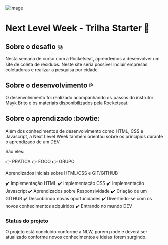 ![image](https://user-images.githubusercontent.com/66280875/86837861-e726ae80-c075-11ea-8c9a-3eb2f2603cb3.png)
# Next Level Week - Trilha Starter :rocket:

## Sobre o desafio :boom:
  Nesta semana de curso com a Rocketseat, aprendemos a desenvolver um site de coleta de resíduos.
  Neste site seria possível incluir empresas coletadoras e realizar a pesquisa por cidade.
 
## Sobre o desenvolvimento :sweat_drops:
  O desenvolvimento foi realizado acompanhando os passos do instrutor Mayk Brito e os materiais disponibilizados pela Rocketseat.
  
## Sobre o aprendizado :bowtie:
  Além dos conhecimentos de desenvolvimento como HTML, CSS e Javascript, a Next Level Week também orientou sobre os princípios durante o aprendizado de um DEV.
  
  São eles:
  
 :point_right: PRÁTICA
 :point_right: FOCO
 :point_right: GRUPO

  Aprendizados iniciais sobre HTML/CSS e GIT/GITHUB
  
:heavy_check_mark: Implementação HTML
:heavy_check_mark: Implementação CSS
:heavy_check_mark: Implementação Javascript
:heavy_check_mark: Aprendizados sobre Responsividade
:heavy_check_mark: Criação de um GITHUB
:heavy_check_mark: Descobrindo novas oportunidades
:heavy_check_mark: Divertindo-se com os novos conhecimentos adquiridos
:heavy_check_mark: Entrando no mundo DEV

### Status do projeto
  O projeto está concluído conforme a NLW, porém pode e deverá ser atualizado conforme novos conhecimentos e ideias forem surgindo.
 
